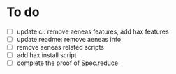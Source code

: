 # To do

- [ ] update ci: remove aeneas features, add hax features
- [ ] update readme: remove aeneas info
- [ ] remove aeneas related scripts
- [ ] add hax install script
- [ ] complete the proof of Spec.reduce